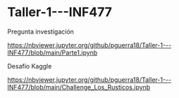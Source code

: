 # Taller-1---INF477

Pregunta investigación

https://nbviewer.jupyter.org/github/pguerra18/Taller-1---INF477/blob/main/Parte1.ipynb


Desafío Kaggle

https://nbviewer.jupyter.org/github/pguerra18/Taller-1---INF477/blob/main/Challenge_Los_Rusticos.ipynb
